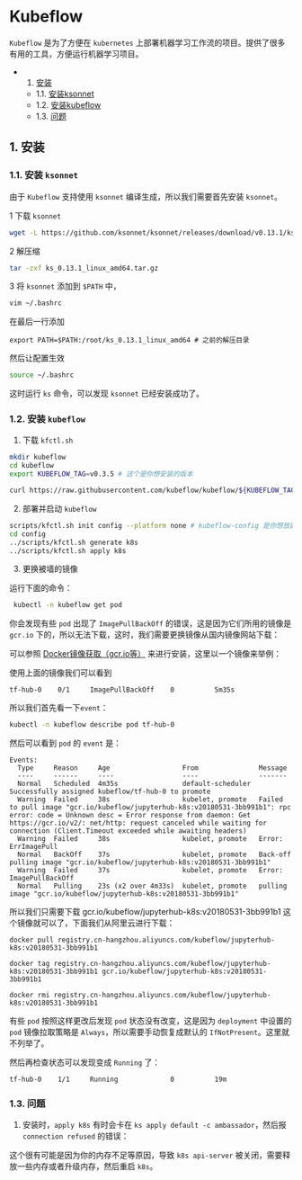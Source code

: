 # Kubeflow

```Kubeflow``` 是为了方便在 ```kubernetes``` 上部署机器学习工作流的项目。提供了很多有用的工具，方便运行机器学习项目。


* 1. [安装](#)
	* 1.1. [安装ksonnet](#ksonnet)
	* 1.2. [安装kubeflow](#kubeflow)
	* 1.3. [问题](#-1)


##  1. <a name=''></a>安装

###  1.1. <a name='ksonnet'></a>安装 ```ksonnet```

由于 ```Kubeflow``` 支持使用 ```ksonnet``` 编译生成，所以我们需要首先安装 ```ksonnet```。

1 下载 ```ksonnet```

```bash
wget -L https://github.com/ksonnet/ksonnet/releases/download/v0.13.1/ks_0.13.1_linux_amd64.tar.gz # 最新版本可以到 https://github.com/ksonnet/ksonnet/releases 查看
```

2 解压缩

```bash
tar -zxf ks_0.13.1_linux_amd64.tar.gz
```

3 将 ```ksonnet``` 添加到 ```$PATH``` 中，

```bash
vim ~/.bashrc
```

在最后一行添加 

```
export PATH=$PATH:/root/ks_0.13.1_linux_amd64 # 之前的解压目录
```

然后让配置生效

```bash
source ~/.bashrc
```

这时运行 ```ks``` 命令，可以发现 ```ksonnet``` 已经安装成功了。

###  1.2. <a name='kubeflow'></a>安装 ```kubeflow```

1. 下载 ```kfctl.sh```

```bash
mkdir kubeflow
cd kubeflow
export KUBEFLOW_TAG=v0.3.5 # 这个是你想安装的版本

curl https://raw.githubusercontent.com/kubeflow/kubeflow/${KUBEFLOW_TAG}/scripts/download.sh | bash
```

2. 部署并启动 ``kubeflow``

```bash
scripts/kfctl.sh init config --platform none # kubeflow-config 是你想放置配置文件的目录，可以替换成任何你想要的
cd config
../scripts/kfctl.sh generate k8s
../scripts/kfctl.sh apply k8s
```
3. 更换被墙的镜像

运行下面的命令：

```bash
 kubectl -n kubeflow get pod
```

你会发现有些 ```pod``` 出现了 ```ImagePullBackOff``` 的错误，这是因为它们所用的镜像是 ```gcr.io``` 下的，所以无法下载，这时，我们需要更换镜像从国内镜像网站下载：

可以参照 [Docker镜像获取（gcr.io等）](https://zhuanlan.zhihu.com/p/54477544) 来进行安装，这里以一个镜像来举例：

使用上面的镜像我们可以看到

```
tf-hub-0    0/1     ImagePullBackOff    0          5m35s
```

所以我们首先看一下```event```：

```bash
kubectl -n kubeflow describe pod tf-hub-0
```

然后可以看到 ```pod``` 的 ```event``` 是：

```
Events:
  Type     Reason     Age                  From               Message
  ----     ------     ----                 ----               -------
  Normal   Scheduled  4m35s                default-scheduler  Successfully assigned kubeflow/tf-hub-0 to promote
  Warning  Failed     38s                  kubelet, promote   Failed to pull image "gcr.io/kubeflow/jupyterhub-k8s:v20180531-3bb991b1": rpc error: code = Unknown desc = Error response from daemon: Get https://gcr.io/v2/: net/http: request canceled while waiting for connection (Client.Timeout exceeded while awaiting headers)
  Warning  Failed     38s                  kubelet, promote   Error: ErrImagePull
  Normal   BackOff    37s                  kubelet, promote   Back-off pulling image "gcr.io/kubeflow/jupyterhub-k8s:v20180531-3bb991b1"
  Warning  Failed     37s                  kubelet, promote   Error: ImagePullBackOff
  Normal   Pulling    23s (x2 over 4m33s)  kubelet, promote   pulling image "gcr.io/kubeflow/jupyterhub-k8s:v20180531-3bb991b1"
```

所以我们只需要下载 gcr.io/kubeflow/jupyterhub-k8s:v20180531-3bb991b1 这个镜像就可以了，下面我们从阿里云进行下载：

```
docker pull registry.cn-hangzhou.aliyuncs.com/kubeflow/jupyterhub-k8s:v20180531-3bb991b1

docker tag registry.cn-hangzhou.aliyuncs.com/kubeflow/jupyterhub-k8s:v20180531-3bb991b1 gcr.io/kubeflow/jupyterhub-k8s:v20180531-3bb991b1

docker rmi registry.cn-hangzhou.aliyuncs.com/kubeflow/jupyterhub-k8s:v20180531-3bb991b1
```

有些 ```pod``` 按照这样更改后发现 ```pod``` 状态没有改变，这是因为 ```deployment``` 中设置的 ```pod``` 镜像拉取策略是 ```Always```，所以需要手动恢复成默认的 ```IfNotPresent```。这里就不列举了。

然后再检查状态可以发现变成 ```Running``` 了：

```
tf-hub-0    1/1     Running             0          19m
```

###  1.3. <a name='-1'></a>问题

1. 安装时，```apply k8s``` 有时会卡在 ```ks apply default -c ambassador```，然后报 ```connection refused``` 的错误：

这个很有可能是因为你的内存不足等原因，导致 ```k8s api-server``` 被关闭，需要释放一些内存或者升级内存，然后重启 ```k8s```。
